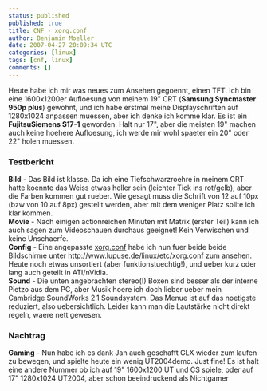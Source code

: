 ```yaml
---
status: published
published: true
title: CNF - xorg.conf
author: Benjamin Moeller
date: 2007-04-27 20:09:34 UTC
categories: [linux]
tags: [cnf, linux]
comments: []
---
```


Heute habe ich mir was neues zum Ansehen gegoennt, einen TFT.
Ich bin eine 1600x1200er Aufloesung von meinem 19" CRT (**Samsung Syncmaster 950p plus**) gewohnt, und ich habe erstmal meine Displayschriften auf 1280x1024 anpassen muessen, aber ich denke ich komme klar.
Es ist ein **FujitsuSiemens S17-1** geworden. Halt nur 17", aber die meisten 19" machen auch keine hoehere Aufloesung, ich werde mir wohl spaeter ein 20" oder 22" holen muessen.

### Testbericht
**Bild** - Das Bild ist klasse. Da ich eine Tiefschwarzroehre in meinem CRT hatte koennte das Weiss etwas heller sein (leichter Tick ins rot/gelb), aber die Farben kommen gut rueber. Wie gesagt muss die Schrift von 12 auf 10px (bzw von 10 auf 8px) gestellt werden, aber mit dem weniger Platz sollte ich klar kommen.  
**Movie** - Nach einigen actionreichen Minuten mit Matrix (erster Teil) kann ich auch sagen zum Videoschauen durchaus geeignet! Kein Verwischen und keine Unschaerfe.  
**Config** - Eine angepasste [xorg.conf](http://www.lupuse.de/linux/etc/xorg.conf) habe ich nun fuer beide beide Bildschirme unter http://www.lupuse.de/linux/etc/xorg.conf zum ansehen.  
Heute noch etwas unsortiert (aber funktionstuechtig!), und ueber kurz oder lang auch geteilt in ATI/nVidia.  
**Sound** - Die unten angebrachten stereo(!) Boxen sind besser als der interne Pietzo aus dem PC, aber Musik hoere ich doch lieber ueber mein Cambridge SoundWorks 2.1 Soundsystem. Das Menue ist auf das noetigste reduziert, also uebersichtlich. Leider kann man die Lautstärke nicht direkt regeln, waere nett gewesen.  

### Nachtrag
**Gaming** - Nun habe ich es dank Jan auch geschafft GLX wieder zum laufen zu bewegen, und spielte heute ein wenig UT2004demo. Just fine! Es ist halt eine andere Nummer ob ich auf 19" 1600x1200 UT und CS spiele, oder auf 17" 1280x1024 UT2004, aber schon beeindruckend als Nichtgamer  
